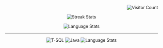 
<p align="right">
  <img src="https://badges.pufler.dev/visits/mateushzet/mateushzet" alt="Visitor Count">
</p>
<p align="middle">
  <img src="https://github-readme-streak-stats.herokuapp.com/?user=mateushzet&theme=dracula" alt="Streak Stats">
</p>
<p align="middle">
  <img src="https://github-readme-stats.vercel.app/api/top-langs/?username=mateushzet&theme=dracula&layout=compact&hide_title=true" alt="Language Stats">
</p>

---

</p>
<p align="middle">
  <img src="https://img.shields.io/badge/T--SQL-%232F2F2F.svg?style=flat&logo=microsoft-sql-server&logoColor=white" alt="T-SQL">
    <img src="https://img.shields.io/badge/Java-%23F7A000.svg?style=flat&logo=java&logoColor=white" alt="Java">
    <img src="https://img.shields.io/badge/Spring-%236DB33F.svg?style=flat&logo=spring&logoColor=white" alt="Language Stats">
</p>
